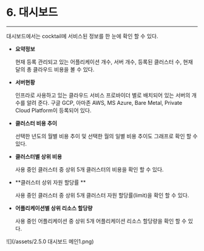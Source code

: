 # 6. 대시보드

---

대시보드에서는 cocktail에 서비스된 정보를 한 눈에 확인 할 수 있다.

* **요약정보**

  현재 등록 관리되고 있는 어플리케이션 개수, 서버 개수, 등록된 클러스터 수, 현재 달의 총 클라우드 비용을 볼 수 있다.

* **서버현황**

  인프라로 사용하고 있는 클라우드 서비스 프로바이더 별로 배치되어 있는 서버의 개수를 알려 준다. 구글 GCP, 아마존 AWS, MS Azure, Bare Metal, Private Cloud Platform이 등록되어 있다.

* **클러스터 비용 추이**

  선택한 년도의 월별 비용 추이 및 선택한 월의 일별 비용 추이도 그래프로 확인 할 수 있다.

* **클러스터별 상위 비용**

  사용 중인 클러스터 중 상위 5개 클러스터의 비용을 확인 할 수 있다.

* **클러스터 상위 자원 할당률 **

  사용 중인 클러스터 중 상위 5개 클러스터 자원 할당률\(limit\)을 확인 할 수 있다.

* **어플리케이션별 상위 리소스 할당량**

  사용 중인 어플리케이션 중 상위 5개 어플리케이션 리소스 할당량을 확인 할 수 있다.

![](/assets/2.5.0 대시보드 메인1.png)


